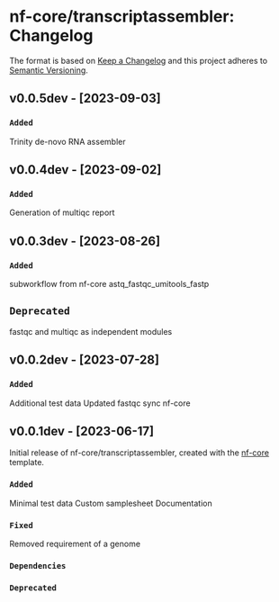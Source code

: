 # nf-core/transcriptassembler: Changelog

The format is based on [Keep a Changelog](https://keepachangelog.com/en/1.0.0/)
and this project adheres to [Semantic Versioning](https://semver.org/spec/v2.0.0.html).

## v0.0.5dev - [2023-09-03]

### `Added`

Trinity de-novo RNA assembler

## v0.0.4dev - [2023-09-02]

### `Added`

Generation of multiqc report

## v0.0.3dev - [2023-08-26]

### `Added`

subworkflow from nf-core astq_fastqc_umitools_fastp

## `Deprecated`

fastqc and multiqc as independent modules

## v0.0.2dev - [2023-07-28]

### `Added`

Additional test data
Updated fastqc
sync nf-core

## v0.0.1dev - [2023-06-17]

Initial release of nf-core/transcriptassembler, created with the [nf-core](https://nf-co.re/) template.

### `Added`

Minimal test data
Custom samplesheet
Documentation

### `Fixed`

Removed requirement of a genome

### `Dependencies`

### `Deprecated`
